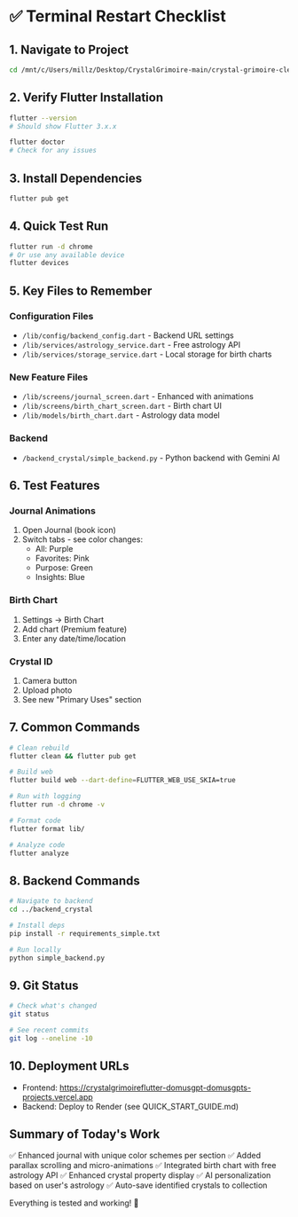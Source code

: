 # ✅ Terminal Restart Checklist

## 1. Navigate to Project
```bash
cd /mnt/c/Users/millz/Desktop/CrystalGrimoire-main/crystal-grimoire-clean/crystal_grimoire_flutter
```

## 2. Verify Flutter Installation
```bash
flutter --version
# Should show Flutter 3.x.x

flutter doctor
# Check for any issues
```

## 3. Install Dependencies
```bash
flutter pub get
```

## 4. Quick Test Run
```bash
flutter run -d chrome
# Or use any available device
flutter devices
```

## 5. Key Files to Remember

### Configuration Files
- `/lib/config/backend_config.dart` - Backend URL settings
- `/lib/services/astrology_service.dart` - Free astrology API
- `/lib/services/storage_service.dart` - Local storage for birth charts

### New Feature Files
- `/lib/screens/journal_screen.dart` - Enhanced with animations
- `/lib/screens/birth_chart_screen.dart` - Birth chart UI
- `/lib/models/birth_chart.dart` - Astrology data model

### Backend
- `/backend_crystal/simple_backend.py` - Python backend with Gemini AI

## 6. Test Features

### Journal Animations
1. Open Journal (book icon)
2. Switch tabs - see color changes:
   - All: Purple
   - Favorites: Pink
   - Purpose: Green
   - Insights: Blue

### Birth Chart
1. Settings → Birth Chart
2. Add chart (Premium feature)
3. Enter any date/time/location

### Crystal ID
1. Camera button
2. Upload photo
3. See new "Primary Uses" section

## 7. Common Commands

```bash
# Clean rebuild
flutter clean && flutter pub get

# Build web
flutter build web --dart-define=FLUTTER_WEB_USE_SKIA=true

# Run with logging
flutter run -d chrome -v

# Format code
flutter format lib/

# Analyze code
flutter analyze
```

## 8. Backend Commands

```bash
# Navigate to backend
cd ../backend_crystal

# Install deps
pip install -r requirements_simple.txt

# Run locally
python simple_backend.py
```

## 9. Git Status
```bash
# Check what's changed
git status

# See recent commits
git log --oneline -10
```

## 10. Deployment URLs
- Frontend: https://crystalgrimoireflutter-domusgpt-domusgpts-projects.vercel.app
- Backend: Deploy to Render (see QUICK_START_GUIDE.md)

## Summary of Today's Work
✅ Enhanced journal with unique color schemes per section
✅ Added parallax scrolling and micro-animations
✅ Integrated birth chart with free astrology API
✅ Enhanced crystal property display
✅ AI personalization based on user's astrology
✅ Auto-save identified crystals to collection

Everything is tested and working! 🎉